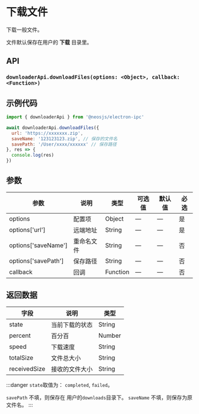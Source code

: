 # 下载文件 <BadgeTip text="异步" type="green"></BadgeTip>

下载一般文件。

文件默认保存在用户的 **下载** 目录里。

## API
### `downloaderApi.downloadFiles(options: <Object>, callback: <Function>)`
### 

## 示例代码
```js
import { downloaderApi } from '@neosjs/electron-ipc'

await downloaderApi.downloadFiles({
  url: 'https://xxxxxxx.zip',
  saveName: '123123123.zip', // 保存的文件名
  savePath: '/User/xxxx/xxxxxx' // 保存路径
}, res => {
  console.log(res)
})
```

## 参数

| 参数 | 说明    | 类型   | 可选值 | 默认值 |必选 |
| ---- | ------- | ------ | ------ | ------ | ------ |
| options | 配置项 | Object | —      | —      | 是      |
| options['url'] | 远端地址 | String | —      | —      | 是      |
| options['saveName'] | 重命名文件 | String | —      | —      | 否      |
| options['savePath'] | 保存路径 | String | —      | —      | 否      |
| callback | 回调 | Function | —      | —      | 否      |

## 返回数据

| 字段 | 说明    | 类型   | 
| ---- | ------- | ------ | 
| state | 当前下载的状态 | String |
| percent | 百分百 | Number | 
| speed | 下载速度 | String | 
| totalSize | 文件总大小 | String | 
| receivedSize | 接收的文件大小 | String | 

:::danger
`state`取值为： `completed`, `failed`。

`savePath` 不填，则保存在 用户的`downloads`目录下。 `saveName` 不填，则保存为原文件名。
:::
